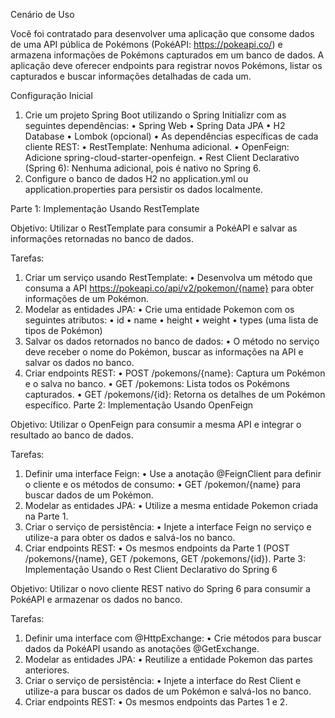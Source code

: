 Cenário de Uso

Você foi contratado para desenvolver uma aplicação que consome dados de uma API pública de Pokémons (PokéAPI: https://pokeapi.co/) e armazena informações de Pokémons capturados em um banco de dados. A aplicação deve oferecer endpoints para registrar novos Pokémons, listar os capturados e buscar informações detalhadas de cada um.

Configuração Inicial
1.	Crie um projeto Spring Boot utilizando o Spring Initializr com as seguintes dependências:
•	Spring Web
•	Spring Data JPA
•	H2 Database
•	Lombok (opcional)
•	As dependências específicas de cada cliente REST:
•	RestTemplate: Nenhuma adicional.
•	OpenFeign: Adicione spring-cloud-starter-openfeign.
•	Rest Client Declarativo (Spring 6): Nenhuma adicional, pois é nativo no Spring 6.
2.	Configure o banco de dados H2 no application.yml ou application.properties para persistir os dados localmente.


Parte 1: Implementação Usando RestTemplate

Objetivo: Utilizar o RestTemplate para consumir a PokéAPI e salvar as informações retornadas no banco de dados.

Tarefas:
1.	Criar um serviço usando RestTemplate:
•	Desenvolva um método que consuma a API https://pokeapi.co/api/v2/pokemon/{name} para obter informações de um Pokémon.
2.	Modelar as entidades JPA:
•	Crie uma entidade Pokemon com os seguintes atributos:
•	id
•	name
•	height
•	weight
•	types (uma lista de tipos de Pokémon)
3.	Salvar os dados retornados no banco de dados:
•	O método no serviço deve receber o nome do Pokémon, buscar as informações na API e salvar os dados no banco.
4.	Criar endpoints REST:
•	POST /pokemons/{name}: Captura um Pokémon e o salva no banco.
•	GET /pokemons: Lista todos os Pokémons capturados.
•	GET /pokemons/{id}: Retorna os detalhes de um Pokémon específico.
      Parte 2: Implementação Usando OpenFeign

Objetivo: Utilizar o OpenFeign para consumir a mesma API e integrar o resultado ao banco de dados.

Tarefas:
1.	Definir uma interface Feign:
•	Use a anotação @FeignClient para definir o cliente e os métodos de consumo:
•	GET /pokemon/{name} para buscar dados de um Pokémon.
2.	Modelar as entidades JPA:
•	Utilize a mesma entidade Pokemon criada na Parte 1.
3.	Criar o serviço de persistência:
•	Injete a interface Feign no serviço e utilize-a para obter os dados e salvá-los no banco.
4.	Criar endpoints REST:
•	Os mesmos endpoints da Parte 1 (POST /pokemons/{name}, GET /pokemons, GET /pokemons/{id}).
      Parte 3: Implementação Usando o Rest Client Declarativo do Spring 6

Objetivo: Utilizar o novo cliente REST nativo do Spring 6 para consumir a PokéAPI e armazenar os dados no banco.

Tarefas:
1.	Definir uma interface com @HttpExchange:
•	Crie métodos para buscar dados da PokéAPI usando as anotações @GetExchange.
2.	Modelar as entidades JPA:
•	Reutilize a entidade Pokemon das partes anteriores.
3.	Criar o serviço de persistência:
•	Injete a interface do Rest Client e utilize-a para buscar os dados de um Pokémon e salvá-los no banco.
4.	Criar endpoints REST:
•	Os mesmos endpoints das Partes 1 e 2.